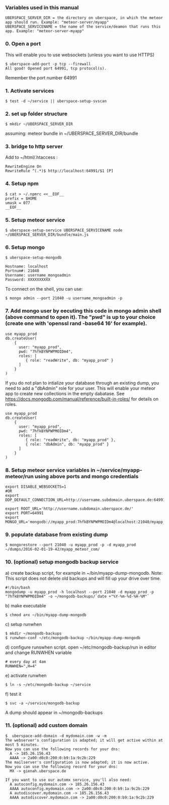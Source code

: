 ### Variables used in this manual

```
UBERSPACE_SERVER_DIR = the directory on uberspace, in which the meteor app should run. Example: "meteor-server/myapp"
UBERSPACE_SERVICENAME = the name of the service/deamon that runs this app. Example: "meteor-server-myapp"
```

### 0. Open a port

This will enable you to use websockets (unless you want to use HTTPS)
```
$ uberspace-add-port -p tcp --firewall
All good! Opened port 64991, tcp protocol(s).
```
Remember the port number 64991

### 1. Activate services

```
$ test -d ~/service || uberspace-setup-svscan 
```

### 2. set up folder structure

```
$ mkdir ~/UBERSPACE_SERVER_DIR
```

assuming: meteor bundle in ~/UBERSPACE_SERVER_DIR/bundle

### 3. bridge to http server

Add to ~/html/.htaccess :

```
RewriteEngine On
RewriteRule ^(.*)$ http://localhost:64991/$1 [P]
```

### 4. Setup npm

```
$ cat > ~/.npmrc <<__EOF__
prefix = $HOME
umask = 077
__EOF__
```

### 5. Setup meteor service

```
$ uberspace-setup-service UBERSPACE_SERVICENAME node ~/UBERSPACE_SERVER_DIR/bundle/main.js 
```

### 6. Setup mongo

```
$ uberspace-setup-mongodb 

Hostname: localhost
Portnum#: 21040
Username: username_mongoadmin
Password: XXXXXXXXXX
```

To connect on the shell, you can use:

```
$ mongo admin --port 21040 -u username_mongoadmin -p
```

### 7. Add mongo user by eecuting this code in mongo admin shell (above command to open it). The "pwd" is up to your choice (create one with 'openssl rand -base64 16' for example).

```
use myapp_prod
db.createUser(
    {
      user: "myapp_prod",
      pwd: "7hfkBYNPWPMOIDm4",
      roles: [
         { role: "readWrite", db: "myapp_prod" }
      ]
    }
)
```

If you do not plan to intialize your database through an existing dump, you need to add a "dbAdmin" role for your user. This will enable your meteor app to create new collections in the empty dabatase. See https://docs.mongodb.com/manual/reference/built-in-roles/ for details on roles.
```
use myapp_prod
db.createUser(
    {
      user: "myapp_prod",
      pwd: "7hfkBYNPWPMOIDm4",
      roles: [
         { role: "readWrite", db: "myapp_prod" },
         { role: "dbAdmin", db: "myapp_prod" }
      ]
    }
)
```


### 8. Setup meteor service variables in ~/service/myapp-meteor/run using above ports and mongo credentials

```
export DISABLE_WEBSOCKETS=1
#OR
export DDP_DEFAULT_CONNECTION_URL=http://username.subdomain.uberspace.de:64991/

export ROOT_URL='http://username.subdomain.uberspace.de/'
export PORT=64991
export MONGO_URL='mongodb://myapp_prod:7hfkBYNPWPMOIDm4@localhost:21040/myapp_prod'
```

### 9. populate database from existing dump

```
$ mongorestore --port 21040 -u myapp_prod -p -d myapp_prod  ~/dumps/2016-02-01-19-42/myapp_meteor_com/
```

### 10. (optional) setup mongodb backup service

a) create backup script, for example in ~/bin/myapp-dump-mongodb. Note: This script does not delete old backups and will fill up your drive over time.

```
#!/bin/bash
mongodump -u myapp_prod -h localhost --port 21040 -d myapp_prod -p "7hfkBYNPWPMOIDm4" -o ~/mongodb-backups/`date +"%Y-%m-%d-%H-%M"`
```

b) make executable

```
$ chmod a+x ~/bin/myapp-dump-mongodb
```

c) setup runwhen

```
$ mkdir ~/mongodb-backups
$ runwhen-conf ~/etc/mongodb-backup ~/bin/myapp-dump-mongodb
```

d) configure runswhen script. open ~/etc/mongodb-backup/run in editor and change RUNWHEN variable

```
# every day at 4am
RUNWHEN=",H=4"
```

e) activate runwhen

```
$ ln -s ~/etc/mongodb-backup ~/service
```

f) test it

```
$ svc -a ~/service/mongodb-backup
```

A dump should appear in ~/mongodb-backups

### 11. (optional) add custom domain

```
$  uberspace-add-domain -d mydomain.com -w -m
The webserver's configuration is adapted; it will get active within at most 5 minutes.
Now you can use the following records for your dns:
  A -> 185.26.156.43
  AAAA -> 2a00:d0c0:200:0:b9:1a:9c2b:229
The mailserver's configuration is now adapted; it is now active.
Now you can use the following record for your dns:
  MX -> gienah.uberspace.de

If you want to use our automx service, you'll also need:
  A autoconfig.mydomain.com -> 185.26.156.43
  AAAA autoconfig.mydomain.com -> 2a00:d0c0:200:0:b9:1a:9c2b:229
  A autodiscover.mydomain.com -> 185.26.156.43
  AAAA autodiscover.mydomain.com -> 2a00:d0c0:200:0:b9:1a:9c2b:229
```
